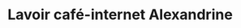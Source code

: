 ---
title: "Lavoir café-internet Alexandrine"
url: /montreal/lavoir-cafe-internet-alexandrine/
shop: laundry
---